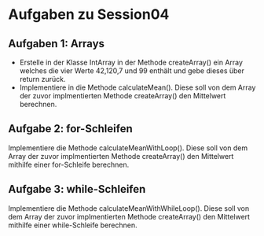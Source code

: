 # Aufgaben zu Session04
## Aufgaben 1: Arrays
* Erstelle in der Klasse IntArray in der Methode createArray() ein Array welches die vier Werte 42,120,7 und 99 enthält und gebe dieses über return zurück.
* Implementiere in die Methode calculateMean(). Diese soll von dem Array der zuvor implmentierten Methode createArray() den Mittelwert berechnen.

## Aufgabe 2: for-Schleifen
Implementiere die Methode calculateMeanWithLoop(). Diese soll von dem Array der zuvor implmentierten Methode createArray() den Mittelwert mithilfe einer for-Schleife berechnen.

## Aufgabe 3: while-Schleifen
Implementiere die Methode calculateMeanWithWhileLoop(). Diese soll von dem Array der zuvor implmentierten Methode createArray() den Mittelwert mithilfe einer while-Schleife berechnen.